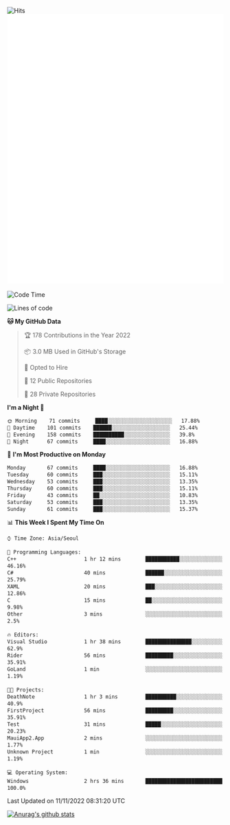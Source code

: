 ![Hits](https://hits.seeyoufarm.com/api/count/incr/badge.svg?url=https%3A%2F%2Fgithub.com%2Fkokose1234&count_bg=%2379C83D&title_bg=%23555555&icon=apple.svg&icon_color=%23E7E7E7&title=hits&edge_flat=false)
<br/>
![Metrics](https://github.com/kokose1234/kokose1234/blob/main/github-metrics.svg)

<!--START_SECTION:waka-->
![Code Time](http://img.shields.io/badge/Code%20Time-712%20hrs%2055%20mins-blue)

![Lines of code](https://img.shields.io/badge/From%20Hello%20World%20I%27ve%20Written-911%20Thousand%20lines%20of%20code-blue)

**🐱 My GitHub Data** 

> 🏆 178 Contributions in the Year 2022
 > 
> 📦 3.0 MB Used in GitHub's Storage 
 > 
> 💼 Opted to Hire
 > 
> 📜 12 Public Repositories 
 > 
> 🔑 28 Private Repositories  
 > 
**I'm a Night 🦉** 

```text
🌞 Morning    71 commits     ████░░░░░░░░░░░░░░░░░░░░░   17.88% 
🌆 Daytime    101 commits    ██████░░░░░░░░░░░░░░░░░░░   25.44% 
🌃 Evening    158 commits    ██████████░░░░░░░░░░░░░░░   39.8% 
🌙 Night      67 commits     ████░░░░░░░░░░░░░░░░░░░░░   16.88%

```
📅 **I'm Most Productive on Monday** 

```text
Monday       67 commits     ████░░░░░░░░░░░░░░░░░░░░░   16.88% 
Tuesday      60 commits     ███░░░░░░░░░░░░░░░░░░░░░░   15.11% 
Wednesday    53 commits     ███░░░░░░░░░░░░░░░░░░░░░░   13.35% 
Thursday     60 commits     ███░░░░░░░░░░░░░░░░░░░░░░   15.11% 
Friday       43 commits     ██░░░░░░░░░░░░░░░░░░░░░░░   10.83% 
Saturday     53 commits     ███░░░░░░░░░░░░░░░░░░░░░░   13.35% 
Sunday       61 commits     ███░░░░░░░░░░░░░░░░░░░░░░   15.37%

```


📊 **This Week I Spent My Time On** 

```text
⌚︎ Time Zone: Asia/Seoul

💬 Programming Languages: 
C++                      1 hr 12 mins        ███████████░░░░░░░░░░░░░░   46.16% 
C#                       40 mins             ██████░░░░░░░░░░░░░░░░░░░   25.79% 
XAML                     20 mins             ███░░░░░░░░░░░░░░░░░░░░░░   12.86% 
C                        15 mins             ██░░░░░░░░░░░░░░░░░░░░░░░   9.98% 
Other                    3 mins              ░░░░░░░░░░░░░░░░░░░░░░░░░   2.5%

🔥 Editors: 
Visual Studio            1 hr 38 mins        ███████████████░░░░░░░░░░   62.9% 
Rider                    56 mins             █████████░░░░░░░░░░░░░░░░   35.91% 
GoLand                   1 min               ░░░░░░░░░░░░░░░░░░░░░░░░░   1.19%

🐱‍💻 Projects: 
DeathNote                1 hr 3 mins         ██████████░░░░░░░░░░░░░░░   40.9% 
FirstProject             56 mins             █████████░░░░░░░░░░░░░░░░   35.91% 
Test                     31 mins             █████░░░░░░░░░░░░░░░░░░░░   20.23% 
MauiApp2.App             2 mins              ░░░░░░░░░░░░░░░░░░░░░░░░░   1.77% 
Unknown Project          1 min               ░░░░░░░░░░░░░░░░░░░░░░░░░   1.19%

💻 Operating System: 
Windows                  2 hrs 36 mins       █████████████████████████   100.0%

```


 Last Updated on 11/11/2022 08:31:20 UTC
<!--END_SECTION:waka-->

[![Anurag's github stats](https://github-readme-stats.vercel.app/api?username=kokose1234&theme=dracula)](https://github.com/anuraghazra/github-readme-stats)



	
